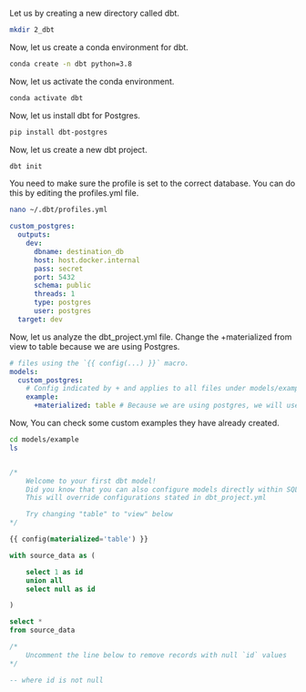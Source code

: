 Let us by creating a new directory called dbt.

```bash
mkdir 2_dbt
```

Now, let us create a conda environment for dbt.

```bash
conda create -n dbt python=3.8
```

Now, let us activate the conda environment.

```bash
conda activate dbt
```

Now, let us install dbt for Postgres.

```bash
pip install dbt-postgres
```

Now, let us create a new dbt project.

```bash
dbt init
```

You need to make sure the profile is set to the correct database. You can do this by editing the profiles.yml file.

```bash
nano ~/.dbt/profiles.yml
```

```yaml
custom_postgres:
  outputs:
    dev:
      dbname: destination_db
      host: host.docker.internal
      pass: secret
      port: 5432
      schema: public
      threads: 1
      type: postgres
      user: postgres
  target: dev
```

Now, let us analyze the dbt_project.yml file.
Change the +materialized from view to table because we are using Postgres.

```yaml
# files using the `{{ config(...) }}` macro.
models:
  custom_postgres:
    # Config indicated by + and applies to all files under models/example/
    example:
      +materialized: table # Because we are using postgres, we will use tables instead of views
```

Now, You can check some custom examples they have already created.

```sh
cd models/example
ls
```

```sql

/*
    Welcome to your first dbt model!
    Did you know that you can also configure models directly within SQL files?
    This will override configurations stated in dbt_project.yml

    Try changing "table" to "view" below
*/

{{ config(materialized='table') }}

with source_data as (

    select 1 as id
    union all
    select null as id

)

select *
from source_data

/*
    Uncomment the line below to remove records with null `id` values
*/

-- where id is not null
```
